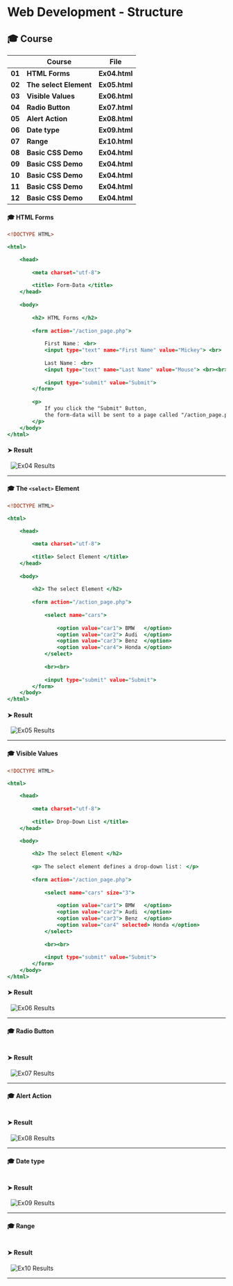 # Web Development - Structure


## 🎓 Course

|      |	**Course** |	**File** |
| ---- | ---- | ---- |
| **01**	| **HTML Forms** | **Ex04.html** |
| **02**	| **The select Element** | **Ex05.html** |
| **03**	| **Visible Values** | **Ex06.html** |
| **04**	| **Radio Button** | **Ex07.html** |
| **05**	| **Alert Action** | **Ex08.html** |
| **06**	| **Date type** | **Ex09.html** |
| **07**	| **Range** | **Ex10.html** |
| **08**	| **Basic CSS Demo** | **Ex04.html** |
| **09**	| **Basic CSS Demo** | **Ex04.html** |
| **10**	| **Basic CSS Demo** | **Ex04.html** |
| **11**	| **Basic CSS Demo** | **Ex04.html** |
| **12**	| **Basic CSS Demo** | **Ex04.html** |




#### 🎓 HTML Forms

```Ex04.html
<!DOCTYPE HTML>

<html>

    <head> 
        
        <meta charset="utf-8">
        
        <title> Form-Data </title>
    </head>
    
    <body>
        
        <h2> HTML Forms </h2>
        
        <form action="/action_page.php">
        
            First Name： <br>
            <input type="text" name="First Name" value="Mickey"> <br>
            
            Last Name： <br>
            <input type="text" name="Last Name" value="Mouse"> <br><br>
            
            <input type="submit" value="Submit">
        </form>
        
        <p>
            If you click the "Submit" Button, 
            the form-data will be sent to a page called "/action_page.php".
        </p>
    </body>
</html>
```


#### ➤ Result

&nbsp; <img src="./Images/Ex04 Results.png" alt="Ex04 Results"/>

___


#### 🎓 The `<select>` Element

```Ex05.html
<!DOCTYPE HTML>

<html>

    <head> 
        
        <meta charset="utf-8">
        
        <title> Select Element </title>
    </head>
    
    <body>
    
        <h2> The select Element </h2>
        
        <form action="/action_page.php">
            
            <select name="cars">
            
                <option value="car1"> BMW   </option>
                <option value="car2"> Audi  </option>
                <option value="car3"> Benz  </option>
                <option value="car4"> Honda </option>
            </select>
            
            <br><br>
            
            <input type="submit" value="Submit">
        </form>
    </body>
</html>
```
#### ➤ Result

&nbsp; <img src="./Images/Ex05 Results.png" alt="Ex05 Results"/>

___


#### 🎓 Visible Values

```Ex06.html
<!DOCTYPE HTML>

<html>

    <head>
        
        <meta charset="utf-8">
        
        <title> Drop-Down List </title>
    </head>

    <body>
        
        <h2> The select Element </h2>
        
        <p> The select element defines a drop-down list： </p>
        
        <form action="/action_page.php">
            
            <select name="cars" size="3">
                
                <option value="car1"> BMW   </option>
                <option value="car2"> Audi  </option>
                <option value="car3"> Benz  </option>
                <option value="car4" selected> Honda </option>
            </select>
            
            <br><br>
            
            <input type="submit" value="Submit">
        </form>
    </body>
</html>
```
#### ➤ Result

&nbsp; <img src="./Images/Ex06 Results.png" alt="Ex06 Results"/>

___


#### 🎓 Radio Button

```Ex07.html

```
#### ➤ Result

&nbsp; <img src="./Images/Ex07 Results.png" alt="Ex07 Results"/>

___

#### 🎓 Alert Action

```Ex08.html

```
#### ➤ Result

&nbsp; <img src="./Images/Ex08 Results.png" alt="Ex08 Results"/>

___

#### 🎓 Date type 

```Ex09.html

```
#### ➤ Result

&nbsp; <img src="./Images/Ex09 Results.png" alt="Ex09 Results"/>

___

#### 🎓 Range

```Ex10.html

```
#### ➤ Result

&nbsp; <img src="./Images/Ex10 Results.png" alt="Ex10 Results"/>

___
